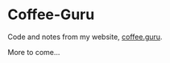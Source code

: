 # Coffee-Guru

Code and notes from my website, [coffee.guru](https://coffee.guru).

More to come...
